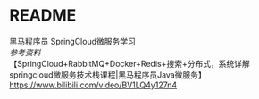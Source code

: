 # README
黑马程序员 SpringCloud微服务学习  
_参考资料_  
【SpringCloud+RabbitMQ+Docker+Redis+搜索+分布式，系统详解springcloud微服务技术栈课程|黑马程序员Java微服务】 https://www.bilibili.com/video/BV1LQ4y127n4